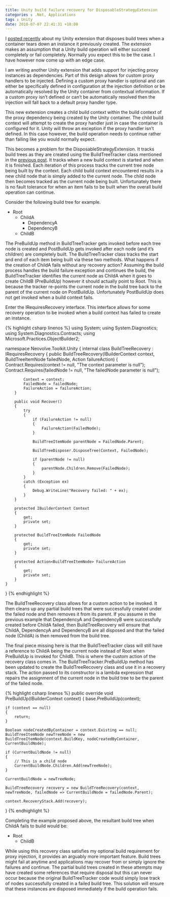 ```yaml
---
title: Unity build failure recovery for DisposableStrategyExtension
categories : .Net, Applications
tags : Unity
date: 2010-07-07 22:41:31 +10:00
---
```


I [posted recently][0] about my Unity extension that disposes build trees when a container tears down an instance it previously created. The extension makes an assumption that a Unity build operation will either succeed completely or fail completely. Normally you expect this to be the case. I have however now come up with an edge case. 

I am writing another Unity extension that adds support for injecting proxy instances as dependencies. Part of this design allows for custom proxy handlers to be injected. Defining a custom proxy handler is optional and can either be specifically defined in configuration at the injection definition or be automatically resolved by the Unity container from contextual information. If a custom proxy isn’t defined or can’t be automatically resolved then the injection will fall back to a default proxy handler type. 

This new extension creates a child build context within the build context of the proxy dependency being created by the Unity container. The child build context will attempt to create the proxy handler just in case the container is configured for it. Unity will throw an exception if the proxy handler isn’t defined. In this case however, the build operation needs to continue rather than failing like you would normally expect. 

This becomes a problem for the DisposableStrategyExtension. It tracks build trees as they are created using the BuildTreeTracker class mentioned in the [previous post][0]. It tracks when a new build context is started and when it is finished. Each iteration of this process tracks the current tree node being built by the context. Each child build context encountered results in a new child node that is simply added to the current node. The child node then becomes tracked as the current node being built. Unfortunately there is no fault tolerance for when an item fails to be built when the overall build operation can continue. 

Consider the following build tree for example.

* Root 
  * ChildA 
      * DependencyA
      * DependencyB
  * ChildB

The PreBuildUp method in BuildTreeTracker gets invoked before each tree node is created and PostBuildUp gets invoked after each node (and it’s children) are completely built. The BuildTreeTracker class tracks the start and end of each item being built via these two methods. What happens if the creation of ChildA fails without any recovery action? Assuming the build process handles the build failure exception and continues the build, the BuildTreeTracker identifies the current node as ChildA when it goes to create ChildB (PreBuildUp) however it should actually point to Root. This is because the tracker re-points the current node in the build tree back to the parent of the current node on PostBuildUp. Unfortunately PostBuildUp does not get invoked when a build context fails.

Enter the IRequiresRecovery interface. This interface allows for some recovery operation to be invoked when a build context has failed to create an instance.

{% highlight csharp linenos %}
using System;
using System.Diagnostics;
using System.Diagnostics.Contracts;
using Microsoft.Practices.ObjectBuilder2;
    
namespace Neovolve.Toolkit.Unity
{
    internal class BuildTreeRecovery : IRequiresRecovery
    {
        public BuildTreeRecovery(IBuilderContext context, BuildTreeItemNode failedNode, Action<BuildTreeItemNode> failureAction)
        {
            Contract.Requires<ArgumentNullException>(context != null, "The context parameter is null");
            Contract.Requires<ArgumentNullException>(failedNode != null, "The failedNode parameter is null");
    
            Context = context;
            FailedNode = failedNode;
            FailureAction = failureAction;
        }
    
        public void Recover()
        {
            try
            {
                if (FailureAction != null)
                {
                    FailureAction(FailedNode);
                }
    
                BuildTreeItemNode parentNode = FailedNode.Parent;
    
                BuildTreeDisposer.DisposeTree(Context, FailedNode);
    
                if (parentNode != null)
                {
                    parentNode.Children.Remove(FailedNode);
                }
            }
            catch (Exception ex)
            {
                Debug.WriteLine("Recovery failed: " + ex);
            }
        }
    
        protected IBuilderContext Context
        {
            get;
            private set;
        }
    
        protected BuildTreeItemNode FailedNode
        {
            get;
            private set;
        }
    
        protected Action<BuildTreeItemNode> FailureAction
        {
            get;
            private set;
        }
    }
}
{% endhighlight %}

The BuildTreeRecovery class allows for a custom action to be invoked. It then cleans up any partial build trees that were successfully created under the failed node and then removes it from its parent. If you assume in the previous example that DependencyA and DependencyB were successfully created before ChildA failed, then BuildTreeRecovery will ensure that ChildA, DependencyA and DependencyB are all disposed and that the failed node (ChildA) is then removed from the build tree.

The final piece missing here is that the BuildTreeTracker class will still have a reference to ChildA being the current node instead of Root when PreBuildUp is invoked for ChildB. This is where the custom action of the recovery class comes in. The BuildTreeTracker.PreBuildUp method has been updated to create the BuildTreeRecovery class and use it in a recovery stack. The action passed to its constructor is a lambda expression that repairs the assignment of the current node in the build tree to be the parent of the failed node.

{% highlight csharp linenos %}
public override void PreBuildUp(IBuilderContext context)
{
    base.PreBuildUp(context);
    
    if (context == null)
    {
        return;
    }
    
    Boolean nodeCreatedByContainer = context.Existing == null;
    BuildTreeItemNode newTreeNode = new BuildTreeItemNode(context.BuildKey, nodeCreatedByContainer, CurrentBuildNode);
    
    if (CurrentBuildNode != null)
    {
        // This is a child node
        CurrentBuildNode.Children.Add(newTreeNode);
    }
    
    CurrentBuildNode = newTreeNode;
    
    BuildTreeRecovery recovery = new BuildTreeRecovery(context, newTreeNode, failedNode => CurrentBuildNode = failedNode.Parent);
    
    context.RecoveryStack.Add(recovery);
}
{% endhighlight %}

Completing the example proposed above, the resultant build tree when ChildA fails to build would be:

* Root 
    * ChildB
    
While using this recovery class satisfies my optional build requirement for proxy injection, it provides an arguably more important feature. Build trees might fail at anytime and applications may recover from or simply ignore the failures and continue. The partial build trees created in these attempts may have created some references that require disposal but this can never occur because the original BuildTreeTracker code would simply lose track of nodes successfully created in a failed build tree. This solution will ensure that these instances are disposed immediately if the build operation fails.

[0]: /2010/06/18/unity-extension-for-disposing-build-trees-on-teardown/